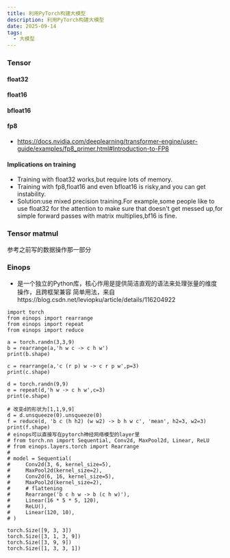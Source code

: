 ```yaml
---
title: 利用PyTorch构建大模型
description: 利用PyTorch构建大模型
date: 2025-09-14
tags:
  - 大模型
---
```


### Tensor
#### float32
#### float16
#### bfloat16
#### fp8
* https://docs.nvidia.com/deeplearning/transformer-engine/user-guide/examples/fp8_primer.html#Introduction-to-FP8

#### Implications on training
* Training with float32 works,but require lots of memory.
* Training with fp8,float16 and even bfloat16 is risky,and you can get instability.
* Solution:use mixed precision training.For example,some people like to use float32 for the attention to make sure that doesn't get messed up,for simple forward passes with matrix multiplies,bf16 is fine.

### Tensor matmul
参考之前写的数据操作那一部分

### Einops
* 是一个独立的Python库，核心作用是提供简洁直观的语法来处理张量的维度操作，且跨框架兼容
简单用法，来自https://blog.csdn.net/leviopku/article/details/116204922
```
import torch
from einops import rearrange
from einops import repeat
from einops import reduce

a = torch.randn(3,3,9)
b = rearrange(a,'h w c -> c h w')
print(b.shape)

c = rearrange(a,'c (r p) w -> c r p w',p=3)
print(c.shape)

d = torch.randn(9,9)
e = repeat(d,'h w -> c h w',c=3)
print(e.shape)

# 改变d的形状为[1,1,9,9]
d = d.unsqueeze(0).unsqueeze(0)
f = reduce(d, 'b c (h h2) (w w2) -> b h w c', 'mean', h2=3, w2=3)
print(f.shape)
# einops可以直接写在pytorch神经网络模型的layer里
# from torch.nn import Sequential, Conv2d, MaxPool2d, Linear, ReLU
# from einops.layers.torch import Rearrange
#
# model = Sequential(
#     Conv2d(3, 6, kernel_size=5),
#     MaxPool2d(kernel_size=2),
#     Conv2d(6, 16, kernel_size=5),
#     MaxPool2d(kernel_size=2),
#     # flattening
#     Rearrange('b c h w -> b (c h w)'),
#     Linear(16 * 5 * 5, 120),
#     ReLU(),
#     Linear(120, 10),
# )
```
```
torch.Size([9, 3, 3])
torch.Size([3, 1, 3, 9])
torch.Size([3, 9, 9])
torch.Size([1, 3, 3, 1])
```